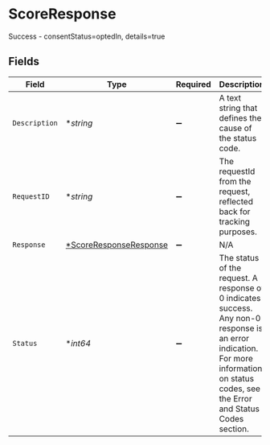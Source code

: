 # ScoreResponse

Success - consentStatus=optedIn, details=true


## Fields

| Field                                                                                                                                                                                  | Type                                                                                                                                                                                   | Required                                                                                                                                                                               | Description                                                                                                                                                                            | Example                                                                                                                                                                                |
| -------------------------------------------------------------------------------------------------------------------------------------------------------------------------------------- | -------------------------------------------------------------------------------------------------------------------------------------------------------------------------------------- | -------------------------------------------------------------------------------------------------------------------------------------------------------------------------------------- | -------------------------------------------------------------------------------------------------------------------------------------------------------------------------------------- | -------------------------------------------------------------------------------------------------------------------------------------------------------------------------------------- |
| `Description`                                                                                                                                                                          | **string*                                                                                                                                                                              | :heavy_minus_sign:                                                                                                                                                                     | A text string that defines the cause of the status code.                                                                                                                               | Success.                                                                                                                                                                               |
| `RequestID`                                                                                                                                                                            | **string*                                                                                                                                                                              | :heavy_minus_sign:                                                                                                                                                                     | The requestId from the request, reflected back for tracking purposes.                                                                                                                  | 7f83-b0c4-90e0-90b3-11e10800200c9a66                                                                                                                                                   |
| `Response`                                                                                                                                                                             | [*ScoreResponseResponse](..eresponse.md)                                                                                                                 | :heavy_minus_sign:                                                                                                                                                                     | N/A                                                                                                                                                                                    |                                                                                                                                                                                        |
| `Status`                                                                                                                                                                               | **int64*                                                                                                                                                                               | :heavy_minus_sign:                                                                                                                                                                     | The status of the request. A response of 0 indicates success. Any non-0 response is an error indication. For more information on status codes, see the Error and Status Codes section. |                                                                                                                                                                                        |